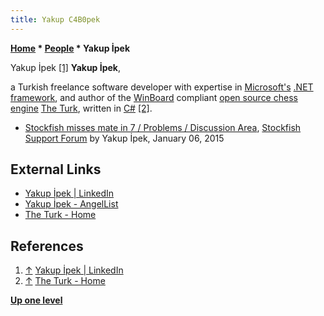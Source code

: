 ```yaml
---
title: Yakup C4B0pek
---
```

**[Home](Home "Home") \* [People](People "People") \* Yakup İpek**



[](File:YakupIpek.jpg) Yakup İpek <a id="cite-note-1" href="#cite-ref-1">[1]</a>
**Yakup İpek**,  

a Turkish freelance software developer with expertise in [Microsoft's](Microsoft "Microsoft") [.NET framework](https://en.wikipedia.org/wiki/.NET_Framework), and author of the [WinBoard](WinBoard "WinBoard") compliant [open source chess engine](Category:Open_Source "Category:Open Source") [The Turk](The_Turk_(TR) "The Turk (TR)"), written in [C#](C_sharp "C sharp") <a id="cite-note-2" href="#cite-ref-2">[2]</a>. 






* [Stockfish misses mate in 7 / Problems / Discussion Area](http://support.stockfishchess.org/discussions/problems/6467-stockfish-misses-mate-in-7), [Stockfish Support Forum](Computer_Chess_Forums "Computer Chess Forums") by Yakup İpek, January 06, 2015


## External Links


* [Yakup İpek | LinkedIn](https://www.linkedin.com/pub/yakup-i%CC%87pek/49/615/a04)
* [Yakup İpek - AngelList](https://angel.co/yakup-ipek-01)
* [The Turk - Home](http://theturk.codeplex.com/)


## References


1. <a id="cite-ref-1" href="#cite-note-1">↑</a> [Yakup İpek | LinkedIn](https://www.linkedin.com/pub/yakup-i%CC%87pek/49/615/a04)
2. <a id="cite-ref-2" href="#cite-note-2">↑</a> [The Turk - Home](http://theturk.codeplex.com/)

**[Up one level](People "People")**







 
